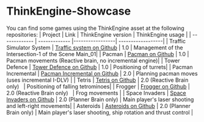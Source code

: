 # ThinkEngine-Showcase

You can find some games using the ThinkEngine asset at the following repositories:
|     Project   |      Link     | ThinkEngine version | ThinkEngine usage |
| ------------- | ------------- |-----------------| ------------------|
| Traffic Simulator System  | [Traffic system on Github](https://github.com/DeMaCS-UNICAL/ThinkEngine-Simulator-unity-traffic-simulation)  | 1.0 | Management of the Intersection-1 of the Scene Main_01|
| Pacman  | [Pacman on Github](https://github.com/DeMaCS-UNICAL/ThinkEngine-Games-Pacman)  | 1.0 | Pacman movements (Reactive brain, no incremental engine)|
| Tower Defence  | [Tower Defence on Github](https://github.com/DeMaCS-UNICAL/ThinkEngine-Games-TowerDefence)  | 1.0 | Positioning of turrets|
| Pacman Incremental | [Pacman Incremental on Github](https://github.com/DeMaCS-UNICAL/ThinkEngine-Pacman-Incremental) | 2.0 | Planning pacman moves (uses incremental I-DLV) |
| Tetris  | [Tetris on Github](https://github.com/DeMaCS-UNICAL/ThinkEngine-Games-Tetris)  | 2.0 (Reactive Brain only) &nbsp; | Positioning of falling tetrominoes|
| Frogger | [Frogger on Github](https://github.com/DeMaCS-UNICAL/ThinkEngine-Games-Frogger)  | 2.0 (Reactive Brain only) &nbsp; | Frog movements |
| Space Invaders | [Space Invaders on Github](https://github.com/DeMaCS-UNICAL/ThinkEngine-Games-Space-Invaders)  | 2.0 (Planner Brain only) | Main player's laser shooting and left-right movements|
| Asteroids | [Asteroids on Github](https://github.com/DeMaCS-UNICAL/ThinkEngine-Games-Asteroids)  | 2.0 (Planner Brain only) | Main player's laser shooting, ship rotation and thrust control |

